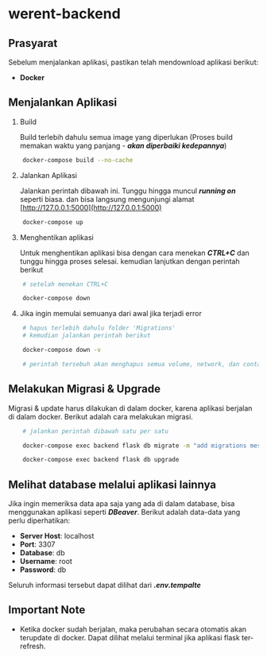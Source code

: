 # werent-backend

## Prasyarat

Sebelum menjalankan aplikasi, pastikan telah mendownload aplikasi berikut:

-   **Docker**

## Menjalankan Aplikasi

1. Build

    Build terlebih dahulu semua image yang diperlukan (Proses build memakan waktu yang panjang - **_akan diperbaiki kedepannya_**)

```bash
    docker-compose build --no-cache
```

2. Jalankan Aplikasi

    Jalankan perintah dibawah ini. Tunggu hingga muncul **_running on_** seperti biasa. dan bisa langsung mengunjungi alamat [http://127.0.0.1:5000](http://127.0.0.1:5000)

```bash
    docker-compose up
```

3. Menghentikan aplikasi

    Untuk menghentikan aplikasi bisa dengan cara menekan **_CTRL+C_** dan tunggu hingga proses selesai. kemudian lanjutkan dengan perintah berikut

```bash
    # setelah menekan CTRL+C

    docker-compose down
```

4. Jika ingin memulai semuanya dari awal jika terjadi error
```bash
    # hapus terlebih dahulu folder 'Migrations'
    # kemudian jalankan perintah berikut

    docker-compose down -v

    # perintah tersebuh akan menghapus semua volume, network, dan container yang ada (image tetap ada)
```


## Melakukan Migrasi & Upgrade

Migrasi & update harus dilakukan di dalam docker, karena aplikasi berjalan di dalam docker. Berikut adalah cara melakukan migrasi.

```bash
    # jalankan perintah dibawah satu per satu

    docker-compose exec backend flask db migrate -m "add migrations message"

    docker-compose exec backend flask db upgrade
```

## Melihat database melalui aplikasi lainnya

Jika ingin memeriksa data apa saja yang ada di dalam database, bisa menggunakan aplikasi seperti **_DBeaver_**. Berikut adalah data-data yang perlu diperhatikan:

-   **Server Host**: localhost
-   **Port**: 3307
-   **Database**: db
-   **Username**: root
-   **Password**: db

Seluruh informasi tersebut dapat dilihat dari **_.env.tempalte_**

## Important Note

-   Ketika docker sudah berjalan, maka perubahan secara otomatis akan terupdate di docker. Dapat dilihat melalui terminal jika aplikasi flask ter-refresh.
